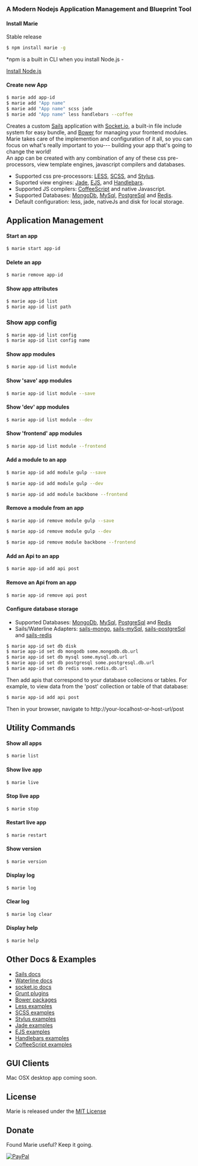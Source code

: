 ### A Modern Nodejs Application Management and Blueprint Tool

#### Install Marie
Stable release

```bash
$ npm install marie -g
```

*npm is a built in CLI when you install Node.js - 

[Install Node.js](https://nodejs.org)


#### Create new App

```bash
$ marie add app-id
$ marie add "App name"
$ marie add "App name" scss jade
$ marie add "App name" less handlebars --coffee
```

Creates a custom [Sails](http://sailsjs.org) application with [Socket.io](http://socket.io), a built-in file include system for easy bundle, and [Bower](http://bower.io) for managing your frontend modules. Marie takes care of the implemention and configuration of it all, so you can focus on what's really important to you--- building your app that's going to change the world!  
An app can be created with any combination of any of these css pre-processors, view template engines, javascript compilers and databases. 

* Supported css pre-processors: [LESS](http://lesscss.org), [SCSS](http://sass-lang.com/documentation/file.SCSS_FOR_SASS_USERS.html), and [Stylus](http://stylus-lang.com). 
* Suported view engines: [Jade](http://jade-lang.com), [EJS](http://www.embeddedjs.com), and [Handlebars](http://handlebarsjs.com). 
* Supported JS compilers: [CoffeeScript](http://coffeescript.org) and native Javascript. 
* Supported Databases: [MongoDb](https://www.mongodb.org), [MySql](https://www.mysql.com), [PostgreSql](http://www.postgresql.org) and [Redis](http://redis.io). 
* Default configuration: less, jade, nativeJs and disk for local storage.

## Application Management

#### Start an app

```bash
$ marie start app-id
```


#### Delete an app

```bash
$ marie remove app-id
```


#### Show app attributes

```bash
$ marie app-id list
$ marie app-id list path
```

### Show app config
```bash
$ marie app-id list config
$ marie app-id list config name
```


#### Show app modules

```bash
$ marie app-id list module
```


#### Show 'save' app modules

```bash
$ marie app-id list module --save
```


#### Show 'dev' app modules

```bash
$ marie app-id list module --dev
```


#### Show 'frontend' app modules

```bash
$ marie app-id list module --frontend
```


#### Add a module to an app

```bash
$ marie app-id add module gulp --save
```

```bash
$ marie app-id add module gulp --dev
```

```bash
$ marie app-id add module backbone --frontend
```


#### Remove a module from an app

```bash
$ marie app-id remove module gulp --save
```

```bash
$ marie app-id remove module gulp --dev
```

```bash
$ marie app-id remove module backbone --frontend
```


#### Add an Api to an app

```bash
$ marie app-id add api post
```


#### Remove an Api from an app

```bash
$ marie app-id remove api post
```



#### Configure database storage

* Supported Databases: [MongoDb](https://www.mongodb.org), [MySql](https://www.mysql.com), [PostgreSql](http://www.postgresql.org) and [Redis](http://redis.io)
* Sails/Waterline Adapters: [sails-mongo](https://github.com/balderdashy/sails-mongo), [sails-mySql](https://github.com/balderdashy/sails-mysql), [sails-postgreSql](https://github.com/balderdashy/sails-postgresql) and [sails-redis](https://github.com/balderdashy/sails-redis)

```bash
$ marie app-id set db disk
$ marie app-id set db mongodb some.mongodb.db.url
$ marie app-id set db mysql some.mysql.db.url
$ marie app-id set db postgresql some.postgresql.db.url
$ marie app-id set db redis some.redis.db.url
```
Then add apis that correspond to your database collecions or tables. For example, to view data from the 'post' collection or table of that database:

```bash
$ marie app-id add api post
```
Then in your browser, navigate to http://your-localhost-or-host-url/post


## Utility Commands

#### Show all apps

```bash
$ marie list
```


#### Show live app

```bash
$ marie live
```


#### Stop live app

```bash
$ marie stop
```


#### Restart live app

```bash
$ marie restart
```


#### Show version

```bash
$ marie version
```


#### Display log

```bash
$ marie log
```


#### Clear log

```bash
$ marie log clear
```


#### Display help

```bash
$ marie help
```


## Other Docs & Examples 

* [Sails docs](http://sailsjs.org/documentation/concepts/)
* [Waterline docs](https://github.com/balderdashy/waterline-docs)
* [socket.io docs](http://socket.io/docs/)
* [Grunt plugins](http://gruntjs.com/plugins/contrib)
* [Bower packages](http://bower.io/search/)
* [Less examples](http://lesscss.org/features/)
* [SCSS examples](http://sass-lang.com/documentation/file.SCSS_FOR_SASS_USERS.html)
* [Stylus examples](http://stylus-lang.com)
* [Jade examples](http://jade-lang.com/reference/attributes/)
* [EJS examples](http://www.embeddedjs.com)
* [Handlebars examples](http://handlebarsjs.com)
* [CoffeeScript examples](http://coffeescript.org)


## GUI Clients
Mac OSX desktop app coming soon.


## License
Marie is released under the [MIT License](http://www.opensource.org/licenses/MIT)


## Donate
Found Marie useful? Keep it going.

[![PayPal][buttonImage]][buttonLink]

[buttonLink]: https://www.paypal.com/cgi-bin/webscr?cmd=_donations&business=HSQK7KQP2CQGU&lc=US&item_name=Marie%20Application%20Management%20and%20Blueprint%20Tool&item_number=marie%2dcli&currency_code=USD&bn=PP%2dDonationsBF%3abtn_donate_LG%2egif%3aNonHosted
[buttonImage]: https://www.paypalobjects.com/en_US/i/btn/btn_donate_LG.gif

